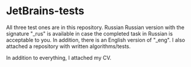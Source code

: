 # JetBrains-tests

All three test ones are in this repository. Russian Russian version with the signature "_rus" is available in case the completed task in Russian is acceptable to you. In addition, there is an English version of "_eng". I also attached a repository with written algorithms/tests.

In addition to everything, I attached my CV.
